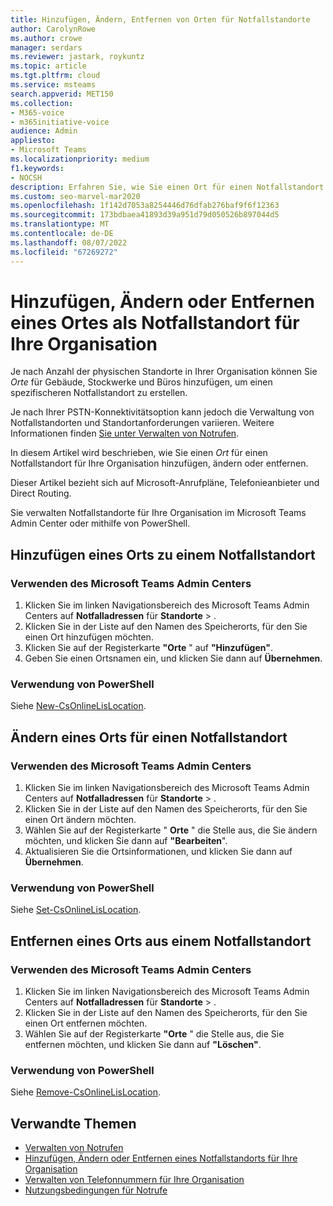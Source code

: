 ```yaml
---
title: Hinzufügen, Ändern, Entfernen von Orten für Notfallstandorte
author: CarolynRowe
ms.author: crowe
manager: serdars
ms.reviewer: jastark, roykuntz
ms.topic: article
ms.tgt.pltfrm: cloud
ms.service: msteams
search.appverid: MET150
ms.collection:
- M365-voice
- m365initiative-voice
audience: Admin
appliesto:
- Microsoft Teams
ms.localizationpriority: medium
f1.keywords:
- NOCSH
description: Erfahren Sie, wie Sie einen Ort für einen Notfallstandort für Ihre Organisation hinzufügen, ändern oder entfernen.
ms.custom: seo-marvel-mar2020
ms.openlocfilehash: 1f142d7053a8254446d76dfab276baf9f6f12363
ms.sourcegitcommit: 173bdbaea41893d39a951d79d050526b897044d5
ms.translationtype: MT
ms.contentlocale: de-DE
ms.lasthandoff: 08/07/2022
ms.locfileid: "67269272"
---
```

# <a name="add-change-or-remove-a-place-for-an-emergency-location-in-your-organization"></a>Hinzufügen, Ändern oder Entfernen eines Ortes als Notfallstandort für Ihre Organisation

Je nach Anzahl der physischen Standorte in Ihrer Organisation können Sie *Orte* für Gebäude, Stockwerke und Büros hinzufügen, um einen spezifischeren Notfallstandort zu erstellen.

Je nach Ihrer PSTN-Konnektivitätsoption kann jedoch die Verwaltung von Notfallstandorten und Standortanforderungen variieren. Weitere Informationen finden [Sie unter Verwalten von Notrufen](what-are-emergency-locations-addresses-and-call-routing.md).

In diesem Artikel wird beschrieben, wie Sie einen *Ort* für einen Notfallstandort für Ihre Organisation hinzufügen, ändern oder entfernen.

Dieser Artikel bezieht sich auf Microsoft-Anrufpläne, Telefonieanbieter und Direct Routing.

Sie verwalten Notfallstandorte für Ihre Organisation im Microsoft Teams Admin Center oder mithilfe von PowerShell.
  
## <a name="add-a-place-to-an-emergency-location"></a>Hinzufügen eines Orts zu einem Notfallstandort

### <a name="using-the-microsoft-teams-admin-center"></a>Verwenden des Microsoft Teams Admin Centers

1. Klicken Sie im linken Navigationsbereich des Microsoft Teams Admin Centers auf **Notfalladressen** für **Standorte** > .
2. Klicken Sie in der Liste auf den Namen des Speicherorts, für den Sie einen Ort hinzufügen möchten.
3. Klicken Sie auf der Registerkarte **"Orte** " auf **"Hinzufügen"**.
4. Geben Sie einen Ortsnamen ein, und klicken Sie dann auf **Übernehmen**.

### <a name="using-powershell"></a>Verwendung von PowerShell

Siehe [New-CsOnlineLisLocation](/powershell/module/skype/new-csonlinelislocation).
    
## <a name="change-a-place-for-an-emergency-location"></a>Ändern eines Orts für einen Notfallstandort

### <a name="using-the-microsoft-teams-admin-center"></a>Verwenden des Microsoft Teams Admin Centers

1. Klicken Sie im linken Navigationsbereich des Microsoft Teams Admin Centers auf **Notfalladressen** für **Standorte** > .
2. Klicken Sie in der Liste auf den Namen des Speicherorts, für den Sie einen Ort ändern möchten.
3. Wählen Sie auf der Registerkarte " **Orte** " die Stelle aus, die Sie ändern möchten, und klicken Sie dann auf **"Bearbeiten**".
4. Aktualisieren Sie die Ortsinformationen, und klicken Sie dann auf **Übernehmen**.

### <a name="using-powershell"></a>Verwendung von PowerShell

Siehe [Set-CsOnlineLisLocation](/powershell/module/skype/set-csonlinelislocation).
    
## <a name="remove-a-place-from-an-emergency-location"></a>Entfernen eines Orts aus einem Notfallstandort

### <a name="using-the-microsoft-teams-admin-center"></a>Verwenden des Microsoft Teams Admin Centers

1. Klicken Sie im linken Navigationsbereich des Microsoft Teams Admin Centers auf **Notfalladressen** für **Standorte** > .
2. Klicken Sie in der Liste auf den Namen des Speicherorts, für den Sie einen Ort entfernen möchten.
3. Wählen Sie auf der Registerkarte **"Orte** " die Stelle aus, die Sie entfernen möchten, und klicken Sie dann auf **"Löschen"**.

### <a name="using-powershell"></a>Verwendung von PowerShell

Siehe [Remove-CsOnlineLisLocation](/powershell/module/skype/remove-csonlinelislocation).
    
## <a name="related-topics"></a>Verwandte Themen

- [Verwalten von Notrufen](what-are-emergency-locations-addresses-and-call-routing.md)
- [Hinzufügen, Ändern oder Entfernen eines Notfallstandorts für Ihre Organisation](add-change-remove-emergency-location-organization.md)
- [Verwalten von Telefonnummern für Ihre Organisation](/microsoftteams/manage-phone-numbers-for-your-organization)
- [Nutzungsbedingungen für Notrufe](./emergency-calling-terms-and-conditions.md)